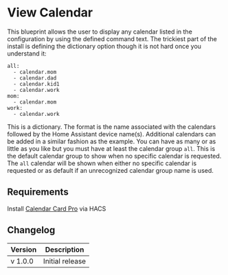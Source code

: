 
# View Calendar

This blueprint allows the user to display any calendar listed in the configuration by using the defined command text. The trickiest part of the install is defining the dictionary option though it is not hard once you understand it:

```
all:
  - calendar.mom
  - calendar.dad
  - calendar.kid1
  - calendar.work
mom:
  - calendar.mom
work:
  - calendar.work
```

This is a dictionary. The format is the name associated with the calendars followed by the Home Assistant device name(s). Additional calendars can be added in a similar fashion as the example. You can have as many or as little as you like but you must have at least the calendar group `all`. This is the default calendar group to show when no specific calendar is requested. The `all` calendar will be shown when either no specific calendar is requested or as default if an unrecognized calendar group name is used.

## Requirements

Install [Calendar Card Pro](https://github.com/alexpfau/calendar-card-pro) via HACS

## Changelog

| Version | Description     |
| ------- | --------------- |
| v 1.0.0 | Initial release |